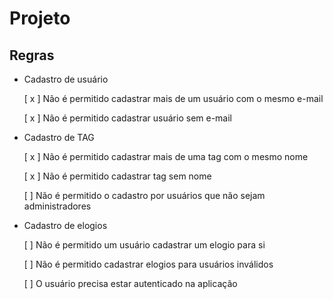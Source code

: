 # Projeto

## Regras

- Cadastro de usuário

  [ x ] Não é permitido cadastrar mais de um usuário com o mesmo e-mail

  [ x ] Não é permitido cadastrar usuário sem e-mail

- Cadastro de TAG

  [ x ] Não é permitido cadastrar mais de uma tag com o mesmo nome

  [ x ] Não é permitido cadastrar tag sem nome

  [  ] Não é permitido o cadastro por usuários que não sejam administradores

- Cadastro de elogios

  [  ] Não é permitido um usuário cadastrar um elogio para si

  [  ] Não é permitido cadastrar elogios para usuários inválidos

  [  ] O usuário precisa estar autenticado na aplicação